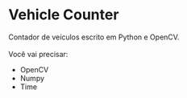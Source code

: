 # Vehicle Counter
Contador de veículos escrito em Python e OpenCV.
<br><br>
Você vai precisar:
- OpenCV
- Numpy
- Time


